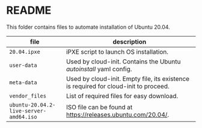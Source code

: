 # README
This folder contains files to automate installation of Ubuntu 20.04.

file | description
--- | ---
`20.04.ipxe` | iPXE script to launch OS installation.
`user-data` | Used by cloud-init.  Contains the Ubuntu *autoinstall* yaml config.
`meta-data` | Used by cloud-init.  Empty file, its existence is required for cloud-init to proceed.
`vendor_files` | List of required files for easy download.
`ubuntu-20.04.2-live-server-amd64.iso` | ISO file can be found at <https://releases.ubuntu.com/20.04/>.


